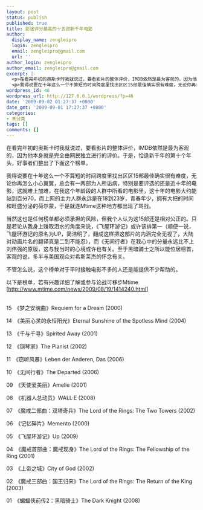 ```yaml
---
layout: post
status: publish
published: true
title: 影迷评分最高的十五部新千年电影
author:
  display_name: zengleipro
  login: zengleipro
  email: zengleipro@gmail.com
  url: ''
author_login: zengleipro
author_email: zengleipro@gmail.com
excerpt: |-
  <p>在看完年初的奥斯卡时我就说过，要看影片的整体评价，IMDB依然是最为客观的，因为他本身就是完全由网民独立进行的评价。于是，恰逢新千年的第十个年头，好事者们整出了下面这个榜单。</p>
  <p>我得说要在十年这么一个不算短的时间跨度里找出区区15部最佳确实很有难度，无论你再怎么小心翼翼，总会有一两部为人所诟病，特别是要评选的还是近十年的电影，这就难上加难，在我这个年龄段的人群中所看的电影里，这十年的电影大约能站到百分70，而上网的主力人群永远是在18到23岁，青春年少，拥有大把的时间和旺...</p>
wordpress_id: 46
wordpress_url: http://127.0.0.1/wordpress/?p=46
date: '2009-09-02 01:27:37 +0800'
date_gmt: '2009-09-01 17:27:37 +0800'
categories:
- 未分类
tags: []
comments: []
---
```

<p>在看完年初的奥斯卡时我就说过，要看影片的整体评价，IMDB依然是最为客观的，因为他本身就是完全由网民独立进行的评价。于是，恰逢新千年的第十个年头，好事者们整出了下面这个榜单。</p>
<p>我得说要在十年这么一个不算短的时间跨度里找出区区15部最佳确实很有难度，无论你再怎么小心翼翼，总会有一两部为人所诟病，特别是要评选的还是近十年的电影，这就难上加难，在我这个年龄段的人群中所看的电影里，这十年的电影大约能站到百分70，而上网的主力人群永远是在18到23岁，青春年少，拥有大把的时间和旺盛分泌的荷尔蒙，于是就连Mtime这种地方都出现了骂战。</p>
<p>当然这也是任何榜单都必须承担的风险，但我个人认为这15部还是相对公正的。只是若论从我身上赚取泪水的角度来说，《飞屋环游记》或许该排第一（顺便一说，飞屋环游记的原名为UP，简洁明了，翻成这样把这部片的内涵完全无视了，大陆对动画片名的翻译真是二到不能忍），而《无间行者》在我心中的分量永远比不上刘伟强的原版，这与我当时的心境或许也有关。至于黑暗骑士之所以能位居榜首，客观的说，多半与美国观众对希斯莱杰的怀念有关。</p>
<p>不管怎么说，这个榜单对于平时接触电影不多的人还是能提供不少帮助的。</p>
<p>以下是榜单，若有兴趣详细了解或参与论战可移步Mtime [<a title="http://www.mtime.com/news/2009/08/19/1414240.html" href="http://www.mtime.com/news/2009/08/19/1414240.html" target="_blank">http://www.mtime.com/news/2009/08/19/1414240.html</a>]</p>
<p style="text-align: center;"></p><br />
15　《梦之安魂曲》Requiem for a Dream (2000)</p>
<p>14　《美丽心灵的永恒阳光》Eternal Sunshine of the Spotless Mind (2004)</p>
<p>13　《千与千寻》Spirited Away (2001)</p>
<p>12　《钢琴家》The Pianist (2002)</p>
<p>11　《窃听风暴》Leben der Anderen, Das (2006)</p>
<p>10　《无间行者》The Departed (2006)</p>
<p>09　《天使爱美丽》Amelie (2001)</p>
<p>08　《机器人总动员》WALL&middot;E (2008)</p>
<p>07　《魔戒二部曲：双塔奇兵》The Lord of the Rings: The Two Towers (2002)</p>
<p>06　《记忆碎片》Memento (2000)</p>
<p>05　《飞屋环游记》Up (2009)</p>
<p>04　《魔戒首部曲：魔戒现身》The Lord of the Rings: The Fellowship of the Ring (2001)</p>
<p>03　《上帝之城》City of God (2002)</p>
<p>02　《魔戒三部曲：国王归来》The Lord of the Rings: The Return of the King (2003)</p>
<p>01　《蝙蝠侠前传2：黑暗骑士》The Dark Knight (2008)</p>
